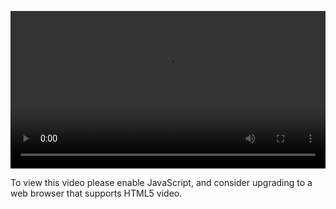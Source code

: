 <video controls="" style="width: 100%; display: block;"><source src="http://o86bpj665.bkt.clouddn.com/ride-cli-monster/3-3-sudo.mp4" type="video/mp4"><p>To view this video please enable JavaScript, and consider upgrading to a web browser that supports HTML5 video.</p></video>
